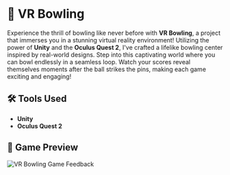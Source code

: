 # 🎳 VR Bowling

Experience the thrill of bowling like never before with **VR Bowling**, a project that immerses you in a stunning virtual reality environment! Utilizing the power of **Unity** and the **Oculus Quest 2**, I've crafted a lifelike bowling center inspired by real-world designs. Step into this captivating world where you can bowl endlessly in a seamless loop. Watch your scores reveal themselves moments after the ball strikes the pins, making each game exciting and engaging!

## 🛠️ Tools Used
- **Unity**
- **Oculus Quest 2**

## 📸 Game Preview
![VR Bowling Game Feedback](path/to/your/image.gif)
